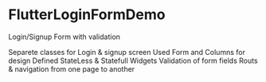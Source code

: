 # FlutterLoginFormDemo
Login/Signup Form with validation


Separete classes for Login & signup screen
Used Form and Columns for design
Defined StateLess & Statefull Widgets
Validation of form fields
Routs & navigation from one page to another
